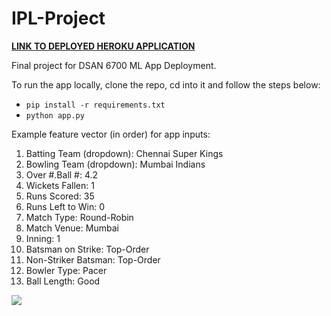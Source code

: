 # IPL-Project

[<ins>**LINK TO DEPLOYED HEROKU APPLICATION**</ins>](https://cricket-ipl-ball-predictor-be63ff3525c5.herokuapp.com/)

Final project for DSAN 6700 ML App Deployment.

To run the app locally, clone the repo, cd into it and follow the steps below:

- `pip install -r requirements.txt`
- `python app.py`

Example feature vector (in order) for app inputs:

1.	Batting Team (dropdown): Chennai Super Kings
2.	Bowling Team (dropdown): Mumbai Indians
3.	Over #.Ball #: 4.2
4.	Wickets Fallen: 1
5.	Runs Scored: 35
6.	Runs Left to Win: 0
7.	Match Type: Round-Robin
8.	Match Venue: Mumbai
9.	Inning: 1
10.	Batsman on Strike: Top-Order
11.	Non-Striker Batsman: Top-Order
12.	Bowler Type: Pacer
13.	Ball Length: Good

![](app_run.gif)
